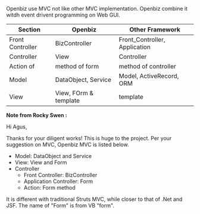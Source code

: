 Openbiz use MVC not like other MVC implementation.
Openbiz combine it witdh event drivent programming on Web GUI. 

| Section          | Openbiz                     | Other Framework               |
|------------------|-----------------------------|-------------------------------|
| Front Controller | BizController               | Front_Controller, Application |
| Controller       | View                        | Controller                    |
| Action of        | method of form              | method of controller          |
| Model            | DataObject, Service         | Model, ActiveRecord, ORM      |
| View             | View, FOrm & template       | template                      |


**Note from Rocky Swen :**

Hi Agus,

Thanks for your diligent works! This is huge to the project.
Per your suggestion on MVC, Openbiz MVC is listed below.
- Model: DataObject and Service
- View: View and Form
- Controller
   - Front Controller: BizController
   - Application Controller: Form
   - Action: Form method

It is different with traditional Struts MVC, while closer to that of .Net
and JSF. The name of "Form" is from VB "form".
